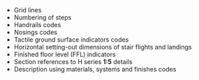 - Grid lines
- Numbering of steps
- Handrails codes
- Nosings codes
- Tactile ground surface indicators codes
- Horizontal setting-out dimensions of stair flights and landings
- Finished floor level (FFL) indicators
- Section references to H series **1:5** details
- Description using materials, systems and finishes codes